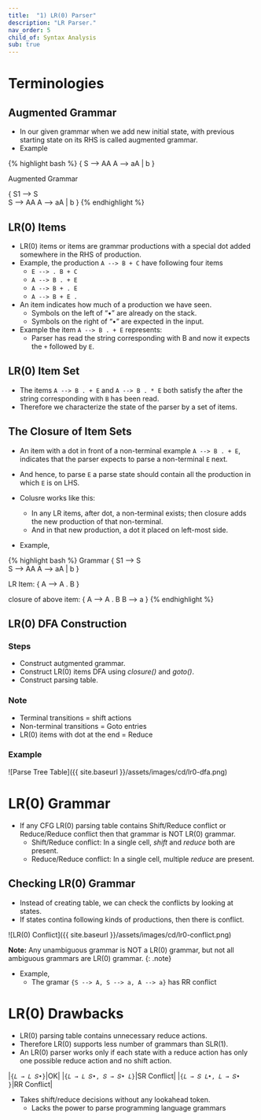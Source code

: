 ```yaml
---
title:  "1) LR(0) Parser"
description: "LR Parser."
nav_order: 5
child_of: Syntax Analysis
sub: true
---
```


# Terminologies

## Augmented Grammar

- In our given grammar when we add new initial state, with previous starting state on its RHS is called augmented grammar.
- Example

{% highlight bash %}
{ 
    S --> AA
    A --> aA | b
}

Augmented Grammar

{ 
    S1 --> S    
    S --> AA
    A --> aA | b
}
{% endhighlight %}

## LR(0) Items

- LR(0) items or items are grammar productions with a special dot added somewhere in the RHS of production.
- Example, the production `A --> B + C` have following four items
    - `E --> . B + C`
    - `A --> B . + E`
    - `A --> B + . E`
    - `A --> B + E .`
- An item indicates how much of a production we have seen.
    - Symbols on the left of “•” are already on the stack.
    - Symbols on the right of “•” are expected in the input.
- Example the item `A --> B . + E` represents:
    - Parser has read the string corresponding with B and now it expects the `+` followed by `E`.

## LR(0) Item Set

- The items `A --> B . + E` and `A --> B . * E` both satisfy the after the string corresponding with `B` has been read.
- Therefore we characterize the state of the parser by a set of items.
    


## The Closure of Item Sets

- An item with a dot in front of a non-terminal example `A --> B . + E`, indicates that the parser expects to parse a non-terminal `E` next.
- And hence, to parse `E` a parse state should contain all the production in which `E` is on LHS.
- Colusre works like this:
    - In any LR items, after dot, a non-terminal exists; then closure adds the new production of that non-terminal.
    - And in that new production, a dot it placed on left-most side.

- Example,

{% highlight bash %}
Grammar
{ 
    S1 --> S    
    S --> AA
    A --> aA | b
}

LR Item:
{ 
    A --> A . B 
}

closure of above item:
{
    A --> A . B
    B --> a
}
{% endhighlight %}


## LR(0) DFA Construction

### Steps

- Construct autgmented grammar.
- Construct LR(0) items DFA using *closure()* and *goto()*.
- Construct parsing table.

### Note

- Terminal transitions = shift actions
- Non-terminal transitions = Goto entries
- LR(0) items with dot at the end = Reduce

### Example


![Parse Tree Table]({{ site.baseurl }}/assets/images/cd/lr0-dfa.png)


# LR(0) Grammar

- If any CFG LR(0) parsing table contains Shift/Reduce conflict or Reduce/Reduce conflict then that grammar is NOT LR(0) grammar.
    - Shift/Reduce conflict: In a single cell, *shift* and *reduce* both are present.
    - Reduce/Reduce conflict: In a single cell, multiple *reduce* are present.

## Checking LR(0) Grammar

- Instead of creating table, we can check the conflicts by looking at states.
- If states contina following kinds of productions, then there is conflict.

![LR(0) Conflict]({{ site.baseurl }}/assets/images/cd/lr0-conflict.png)

**Note:** Any unambiguous grammar is NOT a LR(0) grammar, but not all ambiguous grammars are LR(0) grammar.
{: .note}

- Example, 
     - The gramar `{S --> A, S --> a, A --> a}` has RR conflict

# LR(0) Drawbacks

- LR(0) parsing table contains unnecessary reduce actions.
- Therefore LR(0) supports less number of grammars than SLR(1).
- An LR(0) parser works only if each state with a reduce action has only one possible reduce action and no shift action.

|`{𝐿 → 𝐿 𝑆•}`|OK|
|`{𝐿 → 𝐿 𝑆•, 𝑆 → 𝑆• 𝐿}`|SR Conflict|
|`{𝐿 → 𝑆 𝐿•, 𝐿 → 𝑆• }`|RR Conflict|

- Takes shift/reduce decisions without any lookahead token.
    - Lacks the power to parse programming language grammars